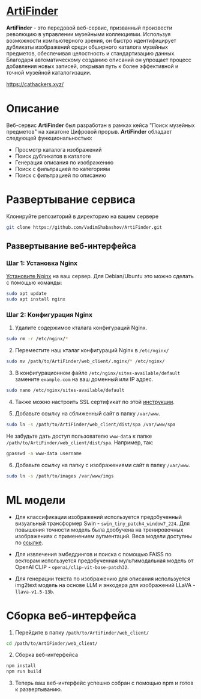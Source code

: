 # [ArtiFinder](https://cathackers.xyz/)

**ArtiFinder** - это передовой веб-сервис, призванный произвести революцию в управлении музейными коллекциями. Используя возможности компьютерного зрения, он быстро идентифицирует дубликаты изображений среди обширного каталога музейных предметов, обеспечивая целостность и стандартизацию данных. Благодаря автоматическому созданию описаний он упрощает процесс добавления новых записей, открывая путь к более эффективной и точной музейной каталогизации.

https://cathackers.xyz/

# Описание

Веб-сервис **ArtiFinder** был разработан в рамках кейса "Поиск музейных предметов" на хакатоне Цифровой прорыв.
**ArtiFinder** обладает следующей функциональностью:

* Просмотр каталога изображений
* Поиск дубликатов в каталоге
* Генерация описания по изображению
* Поиск с фильтрацией по категориям
* Поиск с фильтрацией по описанию

# Развертывание сервиса

Клонируйте репозиторий в директорию на вашем сервере

```bash
git clone https://github.com/VadimShabashov/ArtiFinder.git
```

## Развертывание веб-интерфейса

### Шаг 1: Установка Nginx

[Установите Nginx](https://www.nginx.com/resources/wiki/start/topics/tutorials/install/) на ваш сервер. Для Debian/Ubuntu это можно сделать с помощью команды:

```bash
sudo apt update
sudo apt install nginx
```

### Шаг 2: Конфигурация Nginx

1. Удалите содержимое кталага конфигураций Nginx.  

```bash
sudo rm -r /etc/nginx/*
```

2. Переместите наш кталаг конфигураций Nginx в ```/etc/nginx/```

```bash
sudo mv /path/to/ArtiFinder/web_client/.nginx/* /etc/nginx/
```

3. В конфигурационном файле ```/etc/nginx/sites-available/default``` замените ```example.com``` на ваш доменный или IP адрес.

```bash
sudo nano /etc/nginx/sites-available/default
```

4. Также можно настроить SSL сертификат по этой [инструкции](https://certbot.eff.org).

5. Добавьте ссылку на сближенный сайт в папку `/var/www`.
```bash
sudo ln -s /path/to/ArtiFinder/web_client/dist/spa /var/www/spa
```
Не забудьте дать доступ пользователю `www-data` к папке `/path/to/ArtiFinder/web_client/dist/spa`. Например, так: 

```bash
gpasswd -a www-data username
```
 
6. Добавьте ссылку на папку с изображениями сайт в папку `/var/www`.

```bash
sudo ln -s /path/to/images /var/www/imgs
```

# ML модели

* Для классификации изображений используется предобученный визуальный трансформер Swin - `swin_tiny_patch4_window7_224`. Для повышения точности модель была дообучена на тренировочных изображениях с применением аугментаций. Веса модели доступны по [ссылке](https://drive.google.com/file/d/1nm1xIbH08QyWKBAJsmDHK-9m8LWYCXkJ/view?usp=sharing).

* Для извлечения эмбеддингов и поиска с помощью FAISS по векторам используется предобученная мультимодальная модель от OpenAI CLIP - `openai/clip-vit-base-patch32`.

* Для генерации текста по изображению для описания используется img2text модель на основе LLM и энкодера для изображений LLaVA - `llava-v1.5-13b`. 


# Сборка веб-интерфейса

1. Перейдите в папку `/path/to/ArtiFinder/web_client/`
```bash
cd /path/to/ArtiFinder/web_client/
```
2. Сборка веб-интерфейса

```bash
npm install
npm run build
```

3. Теперь ваш веб-интерфейс успешно собран с помощью npm и готов к развертыванию.


